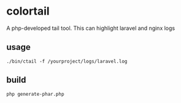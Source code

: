 # colortail
A php-developed tail tool.
This can highlight laravel and nginx logs

## usage

```
./bin/ctail -f /yourproject/logs/laravel.log
```

## build

```
php generate-phar.php
```
